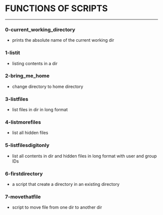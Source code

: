 # FUNCTIONS OF SCRIPTS
---
### 0-current_working_directory
- prints the absolute name of the current working dir

### 1-listit 
- listing contents in a dir

### 2-bring_me_home
- change directory to home directory 

### 3-listfiles
- list files in dir in long format
 
### 4-listmorefiles 
- list all hidden files

### 5-listfilesdigitonly
- list all contents in dir and hidden files in long format with user and group IDs

### 6-firstdirectory 
- a script that create a directory in an existing directory

### 7-movethatfile
- script to move file from one dir to another dir
